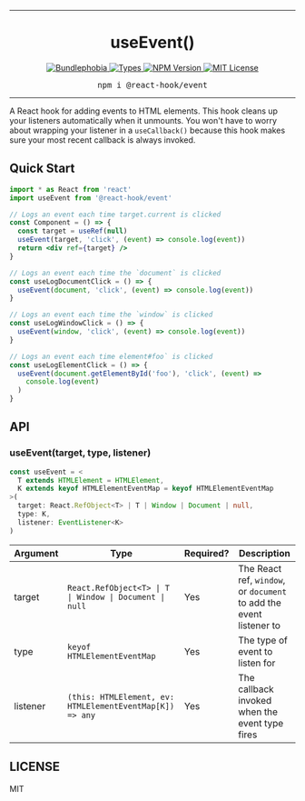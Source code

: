 <hr>
<div align="center">
  <h1 align="center">
    useEvent()
  </h1>
</div>

<p align="center">
  <a href="https://bundlephobia.com/result?p=@react-hook/event">
    <img alt="Bundlephobia" src="https://img.shields.io/bundlephobia/minzip/@react-hook/event?style=for-the-badge&labelColor=24292e">
  </a>
  <a aria-label="Types" href="https://www.npmjs.com/package/@react-hook/event">
    <img alt="Types" src="https://img.shields.io/npm/types/@react-hook/event?style=for-the-badge&labelColor=24292e">
  </a>
  <!--
  <a aria-label="Code coverage report" href="https://codecov.io/gh/jaredLunde/react-hook">
    <img alt="Code coverage" src="https://img.shields.io/codecov/c/gh/jaredLunde/react-hook?style=for-the-badge&labelColor=24292e">
  </a>
  <a aria-label="Build status" href="https://travis-ci.com/jaredLunde/react-hook">
    <img alt="Build status" src="https://img.shields.io/travis/com/jaredLunde/react-hook?style=for-the-badge&labelColor=24292e">
  </a>
  -->
  <a aria-label="NPM version" href="https://www.npmjs.com/package/@react-hook/event">
    <img alt="NPM Version" src="https://img.shields.io/npm/v/@react-hook/event?style=for-the-badge&labelColor=24292e">
  </a>
  <a aria-label="License" href="https://jaredlunde.mit-license.org/">
    <img alt="MIT License" src="https://img.shields.io/npm/l/@react-hook/event?style=for-the-badge&labelColor=24292e">
  </a>
</p>

<pre align="center">npm i @react-hook/event</pre>
<hr>

A React hook for adding events to HTML elements. This hook cleans up your listeners
automatically when it unmounts. You won't have to worry about wrapping your
listener in a `useCallback()` because this hook makes sure your most recent callback
is always invoked.

## Quick Start

```jsx harmony
import * as React from 'react'
import useEvent from '@react-hook/event'

// Logs an event each time target.current is clicked
const Component = () => {
  const target = useRef(null)
  useEvent(target, 'click', (event) => console.log(event))
  return <div ref={target} />
}

// Logs an event each time the `document` is clicked
const useLogDocumentClick = () => {
  useEvent(document, 'click', (event) => console.log(event))
}

// Logs an event each time the `window` is clicked
const useLogWindowClick = () => {
  useEvent(window, 'click', (event) => console.log(event))
}

// Logs an event each time element#foo` is clicked
const useLogElementClick = () => {
  useEvent(document.getElementById('foo'), 'click', (event) =>
    console.log(event)
  )
}
```

## API

### useEvent(target, type, listener)

```ts
const useEvent = <
  T extends HTMLElement = HTMLElement,
  K extends keyof HTMLElementEventMap = keyof HTMLElementEventMap
>(
  target: React.RefObject<T> | T | Window | Document | null,
  type: K,
  listener: EventListener<K>
)
```

| Argument | Type                                                                                     | Required? | Description                                                         |
| -------- | ---------------------------------------------------------------------------------------- | --------- | ------------------------------------------------------------------- |
| target   | <code>React.RefObject&lt;T&gt; &#124; T &#124; Window &#124; Document &#124; null</code> | Yes       | The React ref, `window`, or `document` to add the event listener to |
| type     | `keyof HTMLElementEventMap`                                                              | Yes       | The type of event to listen for                                     |
| listener | `(this: HTMLElement, ev: HTMLElementEventMap[K]) => any`                                 | Yes       | The callback invoked when the event type fires                      |

## LICENSE

MIT

